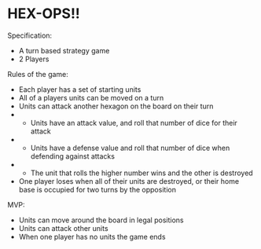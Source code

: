 # HEX-OPS!! #

Specification:
- A turn based strategy game
- 2 Players

Rules of the game:
- Each player has a set of starting units
- All of a players units can be moved on a turn
- Units can attack another hexagon on the board on their turn
- - Units have an attack value, and roll that number of dice for their attack
- - Units have a defense value and roll that number of dice when defending against attacks
- - The unit that rolls the higher number wins and the other is destroyed
- One player loses when all of their units are destroyed, or their home base is occupied for two turns by the opposition


MVP:
- Units can move around the board in legal positions
- Units can attack other units
- When one player has no units the game ends
